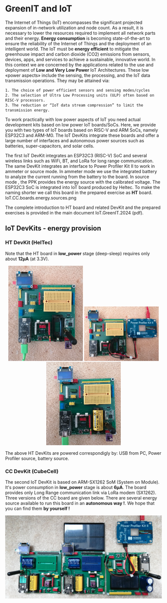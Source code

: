 # GreenIT and IoT
The Internet of Things (IoT) encompasses the significant projected expansion of in-network utilization and node count. As a result, it is necessary to lower the resources required to implement all network parts and their energy. **Energy consumption** is becoming state-of-the-art to ensure the reliability of the Internet of Things and the deployment of an intelligent world. The IoT must be **energy efficient** to mitigate the greenhouse impact and carbon dioxide (CO2) emissions from sensors, devices, apps, and services to achieve a sustainable, innovative world.
In this context we are concerned by the applications related to the use and deployment of **Low and Very Low Power** IoT Architectures.
These low «power aspects» include the sensing, the processing, and the IoT data transmission operations. They may be attained via:

    1. The choice of power efficient sensors and sensing modes/cycles
    2. The selection of Ultra Low Processing units (ULP) often based on RISC-V processors.
    3. The reduction or “IoT data stream compression” to limit the transmission energy.

To work practically with low power aspects of IoT you need actual development kits based on low power IoT boards/SoCs.
Here, we provide you with two types of IoT boards based on RISC-V and ARM SoCs, namely ESP32C3 and ARM-M0.
The IoT DevKits integrate these boards and offer a large number of interfaces and autonomous power sources such as batteries, super-capacitors, and solar cells.

The first IoT DevKit integrates an ESP32C3 (RISC-V) SoC and several wireless links such as WiFi, BT, and LoRa for long range communication.
The same DevKit integrates an interface to Power Profiler Kit II to work in ammeter or source mode. In ammeter mode we use the integrated battery to analyze the current running from the battery to the board. In source mode , the PPK provides the energy source with the calibrated voltage.
The ESP32C3 SoC is integrated into IoT board produced by Heltec. To make the naming shorter we call this board in the prepared exercise as **HT** board.
IoT.CC.boards.energy.sources.png


The complete introduction to HT board and related DevKit and the prepared exercises is provided in the main document IoT.GreenIT.2024 (pdf).
## IoT DevKits - energy provision
### HT DevKit (HelTec) 
Note that the HT board in **low_power** stage (deep-sleep) requires only about **12µA** (at 3.3V).
<p align="center">
  <img src="images/IoT.HT.DevKit.PC.source.png" width="240" title="hover text">
  <img src="images/IoT.HT.DevKit.PPK.source.png" width="240" title="accessibility text">
  <img src="images/IoT.HT.DevKit.battery.source.png" width="240" title="accessibility text">
</p>
The above HT DevKits are powered correspondigly by: USB from PC, Power Profiler source, battery source.

### CC DevKit (CubeCell)
The second IoT DevKit is based on ARM-SX1262 SoM (System on Module). It's power consumption in **low_power** stage is about **6µA**.
The board provides only Long Range communication link via LoRa modem (SX1262).
Three versions of the CC board are given below. 
There are several energy source available to run this board in an **autonomous way !**.
We hope that you can find them **by yourself !**
<p align="center">
  <img src="images/IoT.CC.boards.energy.sources.png" width="720" title="hover text">
</p>


